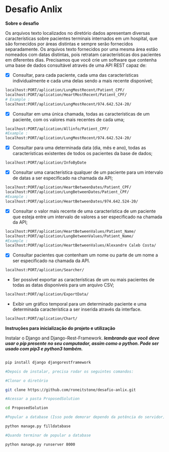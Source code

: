 # Desafio Anlix

 
**Sobre o desafio**

Os arquivos texto localizados no diretório dados apresentam diversas características sobre pacientes terminais internados em um hospital, que  são fornecidos por áreas distintas e sempre serão fornecidos separadamente. Os arquivos texto fornecidos por uma mesma área estão nomeados com datas distintas, pois retratam características dos pacientes em diferentes dias. Precisamos que você crie um software que contenha uma base de dados consultável através de uma API REST capaz de:

* [X] Consultar, para cada paciente, cada uma das características individualmente e cada uma delas sendo a mais recente disponível;
```bash
localhost:PORT/aplication/LungMostRecent/Patient_CPF/  
localhost:PORT/aplication/HeartMostRecent/Patient_CPF/  
# Example : 
localhost:PORT/aplication/LungMostRecent/974.642.524-20/ 
```

* [X] Consultar em uma única chamada, todas as características de um paciente, com os valores mais recentes de cada uma;
```bash
localhost:PORT/aplication/Allinfo/Patient_CPF/
#Example : 
localhost:PORT/aplication/LungMostRecent/974.642.524-20/ 
```

* [X] Consultar para uma determinada data (dia, mês e ano), todas as características existentes de todos os pacientes da base de dados;
```bash
localhost:PORT/aplication/InfoByDate
```

* [X] Consultar uma característica qualquer de um paciente para um intervalo de datas a ser especificado na chamada da API;
```bash
localhost:PORT/aplication/HeartBetweenDates/Patient_CPF/
localhost:PORT/aplication/LungBetweenDates/Patient_CPF/
#Example : 
localhost:PORT/aplication/HeartBetweenDates/974.642.524-20/
```

* [X] Consultar o valor mais recente de uma característica de um paciente que esteja entre um intervalo de valores a ser especificado na chamada da API;
```bash
localhost:PORT/aplication/HeartBetweenValues/Patient_Name/
localhost:PORT/aplication/LungBetweenValues/Patient_Name/
#Example : 
localhost:PORT/aplication/HeartBetweenValues/Alexandre Caleb Costa/
```

* [X] Consultar pacientes que contenham um nome ou parte de um nome a ser especificado na chamada da API.
```bash
localhost:PORT/aplication/Searcher/
```
* Ser possível exportar as características de um ou mais pacientes de todas as datas disponíveis para um arquivo CSV;
```bash
localhost:PORT/aplication/ExportData/
``` 

* Exibir um gráfico temporal para um determinado paciente e uma determinada característica a ser inserida através da interface.
```bash
localhost:PORT/aplication/Chart/
```

**Instruções para inicialização do projeto e utilização**

Instalar o Django and Django-Rest-Framework.
***lembrando que você deve usar o pip presente no seu computador, assim como o python.
Pode ser usado com pip3 e python3 também.***

```bash

pip install django djangorestframework

#Depois de instalar, precisa rodar os seguintes comandos:

#Clonar o diretório

git clone https://github.com/roneitstone/desafio-anlix.git

#Acessar a pasta ProposedSolution

cd ProposedSolution

#Popular a database (Isso pode demorar dependo da potência do servidor)

python manage.py filldatabase

#Quando terminar de popular a database

python manage.py runserver 8000
```

